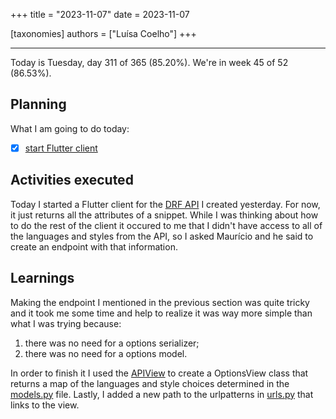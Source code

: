 +++
title = "2023-11-07"
date = 2023-11-07

[taxonomies]
authors = ["Luísa Coelho"]
+++

---

Today is Tuesday, day 311 of 365 (85.20%). We're in week 45 of 52 (86.53%). 

## Planning

What I am going to do today: 

- [x] [start Flutter client](https://github.com/OmnicodeSolutions/luisa_drf_flutter_client/)

## Activities executed

Today I started a Flutter client for the [DRF API](https://github.com/OmnicodeSolutions/luisa_drf_tutorial) I created yesterday. For now, it just returns all the attributes of a snippet. While I was thinking about how to do the rest of the client it occured to me that I didn't have access to all of the languages and styles from the API, so I asked Maurício and he said to create an endpoint with that information.

## Learnings

Making the endpoint I mentioned in the previous section was quite tricky and it took me some time and help to realize it was way more simple than what I was trying because:
1. there was no need for a options serializer;
2. there was no need for a options model.

In order to finish it I used the [APIView](https://www.django-rest-framework.org/api-guide/views/) to create a OptionsView class that returns a map of the languages and style choices determined in the [models.py](https://github.com/OmnicodeSolutions/luisa_drf_tutorial/blob/main/tutorial/snippets/models.py) file. Lastly, I added a new path to the urlpatterns in [urls.py](https://github.com/OmnicodeSolutions/luisa_drf_tutorial/blob/main/tutorial/snippets/urls.py) that links to the view.
